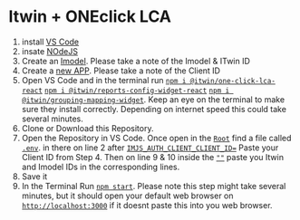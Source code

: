 # Itwin + ONEclick LCA
 
1. install [VS Code](https://code.visualstudio.com/download)
2. insate [NOdeJS](https://nodejs.org/en/)
3. Create an [Imodel](https://developer.bentley.com/my-imodels). Please take a note of the Imodel & ITwin ID 
4. Create a [new APP](https://developer.bentley.com/my-apps/). Please take a note of the Client ID 
5. Open VS Code and in the terminal run [`npm i @itwin/one-click-lca-react`](#code) [`npm i @itwin/reports-config-widget-react`](#code)  [`npm i @itwin/grouping-mapping-widget`](#code). Keep an eye on the terminal to make sure they install correctly. Depending on internet speed this could take several minutes. 
6. Clone or Download this Repository. 
7. Open the Repository in VS Code. Once open in the [`Root`](#code) find a file called [`.env`](#code). in there on line 2 after [`IMJS_AUTH_CLIENT_CLIENT_ID=`](#code) Paste your Client ID from Step 4. Then on line 9 & 10 inside the [`""`](#code) paste you Itwin and Imodel IDs in the corresponding lines. 
8. Save it 
9. In the Terminal Run [`npm start`](#code). Please note this step might take several minutes, but it should open your default web browser on [`http://localhost:3000`](#code) if it doesnt paste this into you web browser. 
